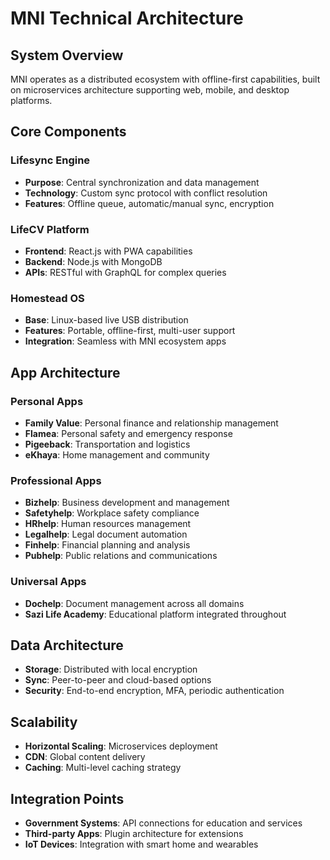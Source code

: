# MNI Technical Architecture

## System Overview
MNI operates as a distributed ecosystem with offline-first capabilities, built on microservices architecture supporting web, mobile, and desktop platforms.

## Core Components

### Lifesync Engine
- **Purpose**: Central synchronization and data management
- **Technology**: Custom sync protocol with conflict resolution
- **Features**: Offline queue, automatic/manual sync, encryption

### LifeCV Platform
- **Frontend**: React.js with PWA capabilities
- **Backend**: Node.js with MongoDB
- **APIs**: RESTful with GraphQL for complex queries

### Homestead OS
- **Base**: Linux-based live USB distribution
- **Features**: Portable, offline-first, multi-user support
- **Integration**: Seamless with MNI ecosystem apps

## App Architecture

### Personal Apps
- **Family Value**: Personal finance and relationship management
- **Flamea**: Personal safety and emergency response
- **Pigeeback**: Transportation and logistics
- **eKhaya**: Home management and community

### Professional Apps
- **Bizhelp**: Business development and management
- **Safetyhelp**: Workplace safety compliance
- **HRhelp**: Human resources management
- **Legalhelp**: Legal document automation
- **Finhelp**: Financial planning and analysis
- **Pubhelp**: Public relations and communications

### Universal Apps
- **Dochelp**: Document management across all domains
- **Sazi Life Academy**: Educational platform integrated throughout

## Data Architecture
- **Storage**: Distributed with local encryption
- **Sync**: Peer-to-peer and cloud-based options
- **Security**: End-to-end encryption, MFA, periodic authentication

## Scalability
- **Horizontal Scaling**: Microservices deployment
- **CDN**: Global content delivery
- **Caching**: Multi-level caching strategy

## Integration Points
- **Government Systems**: API connections for education and services
- **Third-party Apps**: Plugin architecture for extensions
- **IoT Devices**: Integration with smart home and wearables